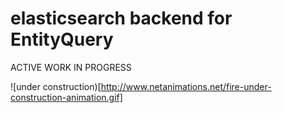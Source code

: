 # elasticsearch backend for EntityQuery

ACTIVE WORK IN PROGRESS

![under construction)[http://www.netanimations.net/fire-under-construction-animation.gif]

